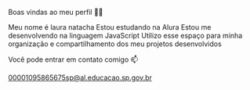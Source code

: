 Boas vindas ao meu perfil 💙💙

Meu nome é laura natacha
Estou estudando na Alura
Estou me desenvolvendo na linguagem JavaScript
Utilizo esse espaço para minha organização e compartilhamento dos meu projetos desenvolvidos

Você pode entrar em contato comigo 📫

00001095865675sp@al.educacao.sp.gov.br
